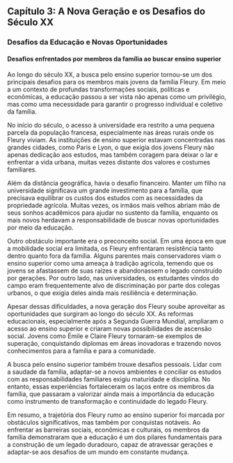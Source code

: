 ## Capítulo 3: A Nova Geração e os Desafios do Século XX

### Desafios da Educação e Novas Oportunidades

#### Desafios enfrentados por membros da família ao buscar ensino superior

Ao longo do século XX, a busca pelo ensino superior tornou-se um dos principais desafios para os membros mais jovens da família Fleury. Em meio a um contexto de profundas transformações sociais, políticas e econômicas, a educação passou a ser vista não apenas como um privilégio, mas como uma necessidade para garantir o progresso individual e coletivo da família.

No início do século, o acesso à universidade era restrito a uma pequena parcela da população francesa, especialmente nas áreas rurais onde os Fleury viviam. As instituições de ensino superior estavam concentradas nas grandes cidades, como Paris e Lyon, o que exigia dos jovens Fleury não apenas dedicação aos estudos, mas também coragem para deixar o lar e enfrentar a vida urbana, muitas vezes distante dos valores e costumes familiares.

Além da distância geográfica, havia o desafio financeiro. Manter um filho na universidade significava um grande investimento para a família, que precisava equilibrar os custos dos estudos com as necessidades da propriedade agrícola. Muitas vezes, os irmãos mais velhos abriam mão de seus sonhos acadêmicos para ajudar no sustento da família, enquanto os mais novos herdavam a responsabilidade de buscar novas oportunidades por meio da educação.

Outro obstáculo importante era o preconceito social. Em uma época em que a mobilidade social era limitada, os Fleury enfrentaram resistência tanto dentro quanto fora da família. Alguns parentes mais conservadores viam o ensino superior como uma ameaça à tradição agrícola, temendo que os jovens se afastassem de suas raízes e abandonassem o legado construído por gerações. Por outro lado, nas universidades, os estudantes vindos do campo eram frequentemente alvo de discriminação por parte dos colegas urbanos, o que exigia deles ainda mais resiliência e determinação.

Apesar dessas dificuldades, a nova geração dos Fleury soube aproveitar as oportunidades que surgiram ao longo do século XX. As reformas educacionais, especialmente após a Segunda Guerra Mundial, ampliaram o acesso ao ensino superior e criaram novas possibilidades de ascensão social. Jovens como Émile e Claire Fleury tornaram-se exemplos de superação, conquistando diplomas em áreas inovadoras e trazendo novos conhecimentos para a família e para a comunidade.

A busca pelo ensino superior também trouxe desafios pessoais. Lidar com a saudade da família, adaptar-se a novos ambientes e conciliar os estudos com as responsabilidades familiares exigiu maturidade e disciplina. No entanto, essas experiências fortaleceram os laços entre os membros da família, que passaram a valorizar ainda mais a importância da educação como instrumento de transformação e continuidade do legado Fleury.

Em resumo, a trajetória dos Fleury rumo ao ensino superior foi marcada por obstáculos significativos, mas também por conquistas notáveis. Ao enfrentar as barreiras sociais, econômicas e culturais, os membros da família demonstraram que a educação é um dos pilares fundamentais para a construção de um legado duradouro, capaz de atravessar gerações e adaptar-se aos desafios de um mundo em constante mudança.